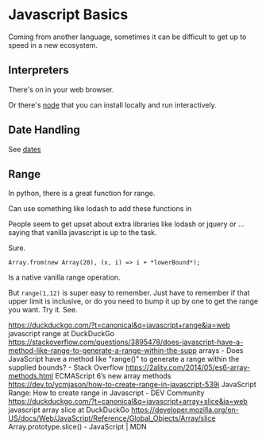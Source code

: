 # Javascript Basics

Coming from another language, sometimes it can be difficult to get up to speed in a new ecosystem. 

## Interpreters

There's on in your web browser. 

Or there's [node](node.md) that you can install locally and run interactively. 

## Date Handling

See [dates](dates.md)

## Range

In python, there is a great function for range.

Can use something like lodash to add these functions in

People seem to get upset about extra libraries like lodash or jquery or ... saying that vanilla javascript is up to the task. 

Sure. 

    Array.from(new Array(20), (x, i) => i + *lowerBound*);
    
Is a native vanilla range operation. 

But `range(1,12)` is super easy to remember. Just have to remember if that upper limit is inclusive, or do you need to bump it up by one to get the range you want. Try it. See. 


https://duckduckgo.com/?t=canonical&q=javascript+range&ia=web
javascript range at DuckDuckGo
https://stackoverflow.com/questions/3895478/does-javascript-have-a-method-like-range-to-generate-a-range-within-the-supp
arrays - Does JavaScript have a method like "range()" to generate a range within the supplied bounds? - Stack Overflow
https://2ality.com/2014/05/es6-array-methods.html
ECMAScript 6’s new array methods
https://dev.to/ycmjason/how-to-create-range-in-javascript-539i
JavaScript Range: How to create range in Javascript - DEV Community
https://duckduckgo.com/?t=canonical&q=javascript+array+slice&ia=web
javascript array slice at DuckDuckGo
https://developer.mozilla.org/en-US/docs/Web/JavaScript/Reference/Global_Objects/Array/slice
Array.prototype.slice() - JavaScript | MDN
